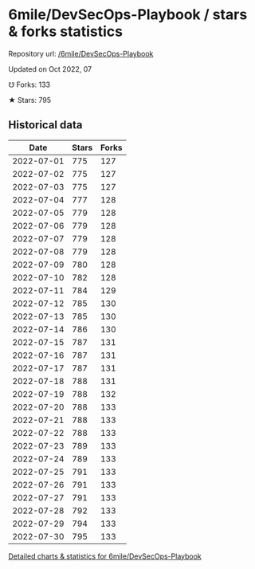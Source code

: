 # 6mile/DevSecOps-Playbook / stars & forks statistics

Repository url: [/6mile/DevSecOps-Playbook](https://github.com/6mile/DevSecOps-Playbook)

Updated on Oct 2022, 07

☋ Forks: 133

★ Stars: 795

## Historical data
| Date | Stars | Forks |
|------|-------|-------|
| 2022-07-01 | 775 | 127 | 
| 2022-07-02 | 775 | 127 | 
| 2022-07-03 | 775 | 127 | 
| 2022-07-04 | 777 | 128 | 
| 2022-07-05 | 779 | 128 | 
| 2022-07-06 | 779 | 128 | 
| 2022-07-07 | 779 | 128 | 
| 2022-07-08 | 779 | 128 | 
| 2022-07-09 | 780 | 128 | 
| 2022-07-10 | 782 | 128 | 
| 2022-07-11 | 784 | 129 | 
| 2022-07-12 | 785 | 130 | 
| 2022-07-13 | 785 | 130 | 
| 2022-07-14 | 786 | 130 | 
| 2022-07-15 | 787 | 131 | 
| 2022-07-16 | 787 | 131 | 
| 2022-07-17 | 787 | 131 | 
| 2022-07-18 | 788 | 131 | 
| 2022-07-19 | 788 | 132 | 
| 2022-07-20 | 788 | 133 | 
| 2022-07-21 | 788 | 133 | 
| 2022-07-22 | 788 | 133 | 
| 2022-07-23 | 789 | 133 | 
| 2022-07-24 | 789 | 133 | 
| 2022-07-25 | 791 | 133 | 
| 2022-07-26 | 791 | 133 | 
| 2022-07-27 | 791 | 133 | 
| 2022-07-28 | 792 | 133 | 
| 2022-07-29 | 794 | 133 | 
| 2022-07-30 | 795 | 133 | 


[Detailed charts & statistics for 6mile/DevSecOps-Playbook](https://reviewgithub.com/rep/6mile/DevSecOps-Playbook)
